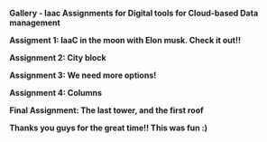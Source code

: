 <b>Gallery - Iaac Assignments for Digital tools for Cloud-based Data management

Assigment 1: IaaC in the moon with Elon musk. Check it out!!

Assignment 2: City block

Assignment 3: We need more options!

Assignment 4: Columns

Final Assignment: The last tower, and the first roof


Thanks you guys for the great time!! This was fun :)
